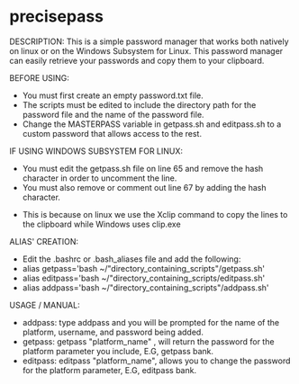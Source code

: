 # precisepass

DESCRIPTION:
  This is a simple password manager that works both natively on linux or on the Windows Subsystem for Linux.
  This password manager can easily retrieve your passwords and copy them to your clipboard.
  
BEFORE USING: 
- You must first create an empty password.txt file.
- The scripts must be edited to include the directory path for the password file and the name of the password file.
- Change the MASTERPASS variable in getpass.sh and editpass.sh to a custom password that allows access to the rest.

IF USING WINDOWS SUBSYSTEM FOR LINUX: 
- You must edit the getpass.sh file on line 65 and remove the hash character in order to uncomment the line. 
- You must also remove or comment out line 67 by adding the hash character. 
* This is because on linux we use the Xclip command to copy the lines to the clipboard while Windows uses clip.exe

ALIAS' CREATION:
- Edit the .bashrc or .bash_aliases file and add the following:
- alias getpass='bash ~/"directory_containing_scripts"/getpass.sh'
- alias editpass='bash ~/"directory_containing_scripts/editpass.sh'
- alias addpass='bash ~/"directory_containing_scripts"/addpass.sh'

USAGE / MANUAL:
- addpass: type addpass and you will be prompted for the name of the platform, username, and password being added.
- getpass: getpass "platform_name" , will return the password for the platform parameter you include, E.G, getpass bank.
- editpass: editpass "platform_name", allows you to change the password for the platform parameter, E.G, editpass bank.
